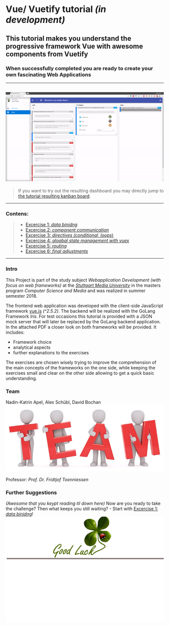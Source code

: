 # Vue/ Vuetify tutorial _(in development)_
## This tutorial makes you understand the progressive framework Vue with awesome components from Vuetify
### When successfully completed you are ready to create your own fascinating Web Applications
--------------------
![kanban board gif](assets/boardPreview.gif "Learn how to create a Kanban board Vue application")
-------------------
> If you want to try out the resulting dashboard you may directly jump to [the tutorial resulting kanban board](https://github.com/na018/vue_basics_tut/tree/origin/exercise/06_finishedApp).
------
### Contens:
> * [Excercise 1: _data binidng_](https://github.com/na018/vue_basics_tut/tree/origin/exercise/00_data_binding)
> * [Excercise 2: _component communication_](https://github.com/na018/vue_basics_tut/tree/origin/exercise/01_components)
> * [Excercise 3: _directives (conditional, loops_)](https://github.com/na018/vue_basics_tut/tree/origin/exercise/02_directives)
> * [Excercise 4: _gloabal state management with vuex_](https://github.com/na018/vue_basics_tut/tree/origin/exercise/03_state_management_vuex)
> * [Excercise 5: _routing_](https://github.com/na018/vue_basics_tut/tree/origin/exercise/04_routing)
> * [Excercise 6: _final adjustments_](https://github.com/na018/vue_basics_tut/tree/origin/exercise/05_knowledge_transfer)
------
### Intro
This Project is part of the study subject _Webapplication Development (with focus on web frameworks)_ at the [_Stuttgart Media University_](https://www.hdm-stuttgart.de) in the masters program _Computer Science and Media_ and was realized in summer semester 2018.

The frontend web application was developed with the client-side JavaScript framework [vue.js](https://vuejs.org/) _(^2.5.2)_.
The backend will be realized with the GoLang Framework _Iris_.
For test occasions this tutorial is provided with a JSON mock server that will later be replaced by the GoLang backend application.
In the attached PDF a closer look on both frameworks will be provided. 
It includes:
* Framework choice
* analytical aspects
* further explanations to the exercises

The exercises are chosen wisely trying to improve the comprehension of the main concepts of the frameworks on the one side, while keeping the exercises small and clear on the other side allowing to get a quick basic understanding.

### Team
Nadin-Katrin Apel, Alex Schübl, David Bochan
 ![Team photo](assets/team.jpg "Team")
 
 Professor: _Prof. Dr. Fridtjof Toenniessen_
 
### Further Suggestions
_(Awesome that you keypt reading til down here)_
Now are you ready to take the challenge? Then what keeps you still waiting? - Start with [Excercise 1: _data binidng_](https://github.com/na018/vue_basics_tut/tree/origin/exercise/00_data_binding)!
 ![Good luck](assets/luck.jpg "Kleeblatt")

 
 